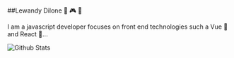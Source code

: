 ##Lewandy Dilone 🏀 🎮 🎵

I am a javascript developer focuses on front end technologies such a Vue 💚 and React 💙...

![Github Stats](https://github-readme-stats.vercel.app/api?username=lewandy)



